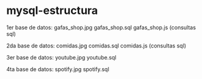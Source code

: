 # mysql-estructura

1er base de datos:
gafas_shop.jpg
gafas_shop.sql
gafas_shop.js (consultas sql)

2da base de datos:
comidas.jpg
comidas.sql
comidas.js (consultas sql)

3er base de datos:
youtube.jpg
youtube.sql

4ta base de datos:
spotify.jpg
spotify.sql
